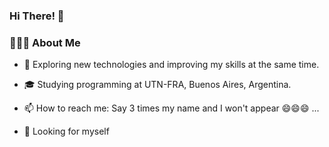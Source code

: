 ### Hi There! 👋

### 👨🏻‍💻 About Me

- 🌱 Exploring new technologies and improving my skills at the same time.

- 🎓 Studying programming at UTN-FRA, Buenos Aires, Argentina.

- 📫 How to reach me: Say 3 times my name and I won't appear 😄😄😄 ...

- 🔭 Looking for myself
